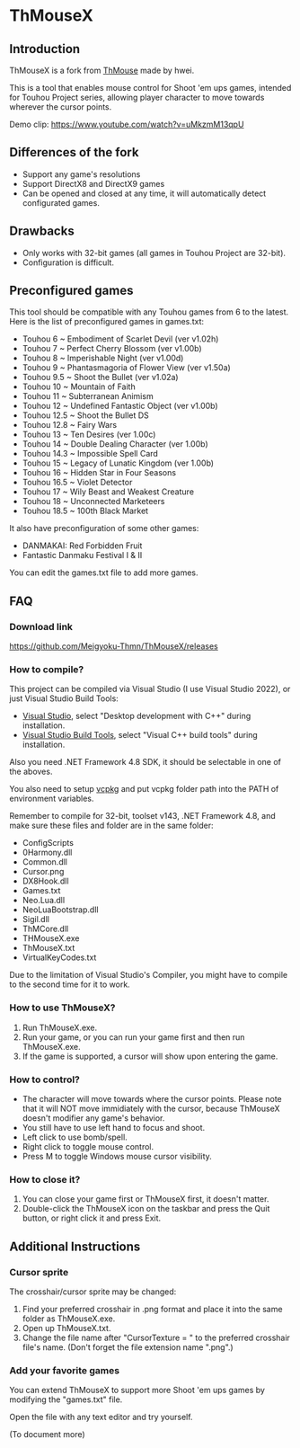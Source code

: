ThMouseX
=======

Introduction
------------
ThMouseX is a fork from [ThMouse](https://github.com/hwei/ThMouse) made by hwei.

This is a tool that enables mouse control for Shoot 'em ups games, intended for Touhou Project series, allowing player character to move towards wherever the cursor points.

Demo clip: https://www.youtube.com/watch?v=uMkzmM13qpU

Differences of the fork
-----------------------
* Support any game's resolutions
* Support DirectX8 and DirectX9 games
* Can be opened and closed at any time, it will automatically detect configurated games.

Drawbacks
--------
* Only works with 32-bit games (all games in Touhou Project are 32-bit).
* Configuration is difficult.

Preconfigured games
-------------
This tool should be compatible with any Touhou games from 6 to the latest. Here is the list of preconfigured games in games.txt:
* Touhou 6 ~ Embodiment of Scarlet Devil (ver v1.02h)
* Touhou 7 ~ Perfect Cherry Blossom (ver v1.00b)
* Touhou 8 ~ Imperishable Night (ver v1.00d)
* Touhou 9 ~ Phantasmagoria of Flower View (ver v1.50a)
* Touhou 9.5 ~ Shoot the Bullet (ver v1.02a)
* Touhou 10 ~ Mountain of Faith 
* Touhou 11 ~ Subterranean Animism 
* Touhou 12 ~ Undefined Fantastic Object (ver v1.00b)
* Touhou 12.5 ~ Shoot the Bullet DS
* Touhou 12.8 ~ Fairy Wars 
* Touhou 13 ~ Ten Desires (ver 1.00c)
* Touhou 14 ~ Double Dealing Character (ver 1.00b)
* Touhou 14.3 ~ Impossible Spell Card
* Touhou 15 ~ Legacy of Lunatic Kingdom (ver 1.00b)
* Touhou 16 ~ Hidden Star in Four Seasons
* Touhou 16.5 ~ Violet Detector
* Touhou 17 ~ Wily Beast and Weakest Creature
* Touhou 18 ~ Unconnected Marketeers
* Touhou 18.5 ~ 100th Black Market

It also have preconfiguration of some other games:
* DANMAKAI: Red Forbidden Fruit
* Fantastic Danmaku Festival I & II

You can edit the games.txt file to add more games.

FAQ
---
### Download link
https://github.com/Meigyoku-Thmn/ThMouseX/releases

### How to compile?
This project can be compiled via Visual Studio (I use Visual Studio 2022), or just Visual Studio Build Tools:
* [Visual Studio](https://visualstudio.microsoft.com/), select "Desktop development with C++" during installation.
* [Visual Studio Build Tools](https://visualstudio.microsoft.com/thank-you-downloading-visual-studio/?sku=BuildTools), select "Visual C++ build tools" during installation.

Also you need .NET Framework 4.8 SDK, it should be selectable in one of the aboves.

You also need to setup [vcpkg](https://vcpkg.io/en/getting-started.html) and put vcpkg folder path into the PATH of environment variables.

Remember to compile for 32-bit, toolset v143, .NET Framework 4.8, and make sure these files and folder are in the same folder:
* ConfigScripts
* 0Harmony.dll
* Common.dll
* Cursor.png
* DX8Hook.dll
* Games.txt
* Neo.Lua.dll
* NeoLuaBootstrap.dll
* Sigil.dll
* ThMCore.dll
* THMouseX.exe
* ThMouseX.txt
* VirtualKeyCodes.txt

Due to the limitation of Visual Studio's Compiler, you might have to compile to the second time for it to work.

### How to use ThMouseX?
1. Run ThMouseX.exe.
2. Run your game, or you can run your game first and then run ThMouseX.exe.
3. If the game is supported, a cursor will show upon entering the game.

### How to control?
* The character will move towards where the cursor points. Please note that it will NOT move immidiately with the cursor, because ThMouseX doesn't modifier any game's behavior.
* You still have to use left hand to focus and shoot.
* Left click to use bomb/spell.
* Right click to toggle mouse control.
* Press M to toggle Windows mouse cursor visibility.

### How to close it?
1. You can close your game first or ThMouseX first, it doesn't matter.
2. Double-click the ThMouseX icon on the taskbar and press the Quit button, or right click it and press Exit.

Additional Instructions
-----------------------
### Cursor sprite
The crosshair/cursor sprite may be changed:
1. Find your preferred crosshair in .png format and place it into the same folder as ThMouseX.exe.
2. Open up ThMouseX.txt.
3. Change the file name after "CursorTexture = " to the preferred crosshair file's name. (Don't forget the file extension name ".png".)

### Add your favorite games
You can extend ThMouseX to support more Shoot 'em ups games by modifying the "games.txt" file.

Open the file with any text editor and try yourself.

(To document more)
